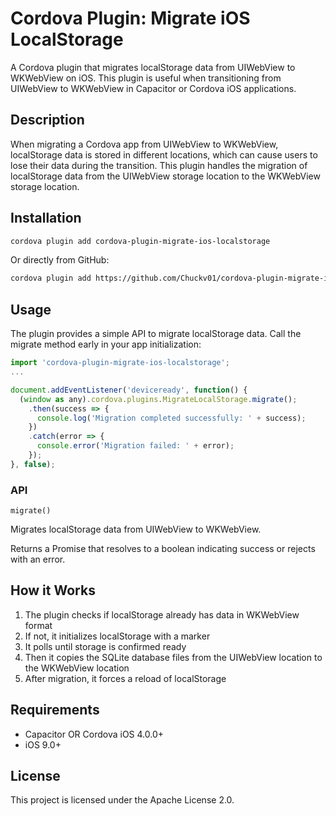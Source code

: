 # Cordova Plugin: Migrate iOS LocalStorage

A Cordova plugin that migrates localStorage data from UIWebView to WKWebView on iOS. This plugin is useful when transitioning from UIWebView to WKWebView in Capacitor or Cordova iOS applications.

## Description

When migrating a Cordova app from UIWebView to WKWebView, localStorage data is stored in different locations, which can cause users to lose their data during the transition. This plugin handles the migration of localStorage data from the UIWebView storage location to the WKWebView storage location.

## Installation

```bash
cordova plugin add cordova-plugin-migrate-ios-localstorage
```

Or directly from GitHub:

```bash
cordova plugin add https://github.com/Chuckv01/cordova-plugin-migrate-ios-localstorage.git
```

## Usage

The plugin provides a simple API to migrate localStorage data. Call the migrate method early in your app initialization:

```javascript
import 'cordova-plugin-migrate-ios-localstorage';
...

document.addEventListener('deviceready', function() {
  (window as any).cordova.plugins.MigrateLocalStorage.migrate();
    .then(success => {
      console.log('Migration completed successfully: ' + success);
    })
    .catch(error => {
      console.error('Migration failed: ' + error);
    });
}, false);
```

### API

`migrate()`

Migrates localStorage data from UIWebView to WKWebView.

Returns a Promise that resolves to a boolean indicating success or rejects with an error.

## How it Works

1. The plugin checks if localStorage already has data in WKWebView format
2. If not, it initializes localStorage with a marker
3. It polls until storage is confirmed ready
4. Then it copies the SQLite database files from the UIWebView location to the WKWebView location
5. After migration, it forces a reload of localStorage

## Requirements

- Capacitor OR Cordova iOS 4.0.0+
- iOS 9.0+

## License

This project is licensed under the Apache License 2.0.
